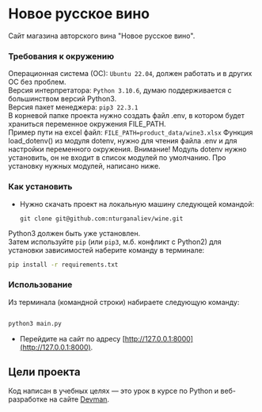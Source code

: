 # Новое русское вино

Сайт магазина авторского вина "Новое русское вино".


### Требования к окружению

Операционная система (ОС): `Ubuntu 22.04`, должен работать и в других ОС без проблем.</br>
Версия интерпретатора: `Python 3.10.6`, думаю поддерживается с большинством версий Python3.</br>
Версия пакет менеджера: `pip3 22.3.1`</br>
В корневой папке проекта нужно создать файл .env, в котором будет храниться переменное окружения FILE_PATH.</br>
Пример пути на excel файл: `FILE_PATH=product_data/wine3.xlsx`
Функция load_dotenv() из модуля dotenv, нужно для чтения файла .env и для настройки переменного окружения.
Внимание! Модуль dotenv нужно установить, он не входит в список модулей по умолчанию. Про установку нужных модулей, написано ниже.


### Как установить

- Нужно скачать проект на локальную машину следующей командой:

    `git clone git@github.com:nturganaliev/wine.git`

Python3 должен быть уже установлен.</br>
Затем используйте `pip` (или `pip3`, м.б. конфликт с Python2)
для установки зависимостей наберите команду в терминале:
```bash
pip install -r requirements.txt
```

### Использование

Из терминала (командной строки) набираете следующую команду:

```bash

python3 main.py

```

- Перейдите на сайт по адресу [http://127.0.0.1:8000](http://127.0.0.1:8000).

## Цели проекта

Код написан в учебных целях — это урок в курсе по Python и веб-разработке на сайте [Devman](https://dvmn.org).
